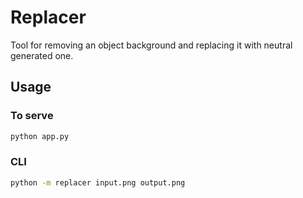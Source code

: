 # Replacer
Tool for removing an object background and replacing it with neutral generated one. 

## Usage

### To serve
```bash
python app.py
```

### CLI
```bash
python -m replacer input.png output.png
```